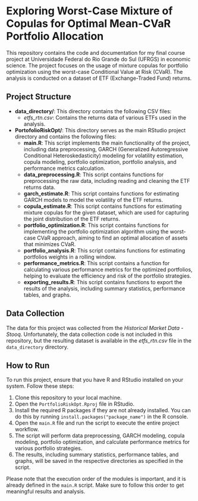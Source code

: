 # Exploring Worst-Case Mixture of Copulas for Optimal Mean-CVaR Portfolio Allocation

This repository contains the code and documentation for my final course project at Universidade Federal do Rio Grande do Sul (UFRGS) in economic science. The project focuses on the usage of mixture copulas for portfolio optimization using the worst-case Conditional Value at Risk (CVaR). The analysis is conducted on a dataset of ETF (Exchange-Traded Fund) returns.

## Project Structure

- **data_directory/**: This directory contains the following CSV files:
  - *etfs_rtn.csv*: Contains the returns data of various ETFs used in the analysis.
- **PortofolioRiskOpt/**: This directory serves as the main RStudio project directory and contains the following files:
  - **main.R**: This script implements the main functionality of the project, including data preprocessing, GARCH (Generalized Autoregressive Conditional Heteroskedasticity) modeling for volatility estimation, copula modeling, portfolio optimization, portfolio analysis, and performance metrics calculation.
  - **data_preprocessing.R**: This script contains functions for preprocessing the raw data, including reading and cleaning the ETF returns data.
  - **garch_estimate.R**: This script contains functions for estimating GARCH models to model the volatility of the ETF returns.
  - **copula_estimate.R**: This script contains functions for estimating mixture copulas for the given dataset, which are used for capturing the joint distribution of the ETF returns.
  - **portfolio_optimization.R**: This script contains functions for implementing the portfolio optimization algorithm using the worst-case CVaR approach, aiming to find an optimal allocation of assets that minimizes CVaR.
  - **portfolio_analysis.R**: This script contains functions for estimating portfolios weights in a rolling window.
  - **performance_metrics.R**: This script contains a function for calculating various performance metrics for the optimized portfolios, helping to evaluate the efficiency and risk of the portfolio strategies.
  - **exporting_results.R**: This script contains functions to export the results of the analysis, including summary statistics, performance tables, and graphs.


## Data Collection

The data for this project was collected from the *Historical Market Data - Stooq*. Unfortunately, the data collection code is not included in this repository, but the resulting dataset is available in the *etfs_rtn.csv* file in the `data_directory` directory.

## How to Run

To run this project, ensure that you have R and RStudio installed on your system. Follow these steps:

1. Clone this repository to your local machine.
2. Open the `PortfolioRiskOpt.Rproj` file in RStudio.
3. Install the required R packages if they are not already installed. You can do this by running `install.packages("package_name")` in the R console.
4. Open the `main.R` file and run the script to execute the entire project workflow.
5. The script will perform data preprocessing, GARCH modeling, copula modeling, portfolio optimization, and calculate performance metrics for various portfolio strategies.
6. The results, including summary statistics, performance tables, and graphs, will be saved in the respective directories as specified in the script.

Please note that the execution order of the modules is important, and it is already defined in the `main.R` script. Make sure to follow this order to get meaningful results and analysis.
